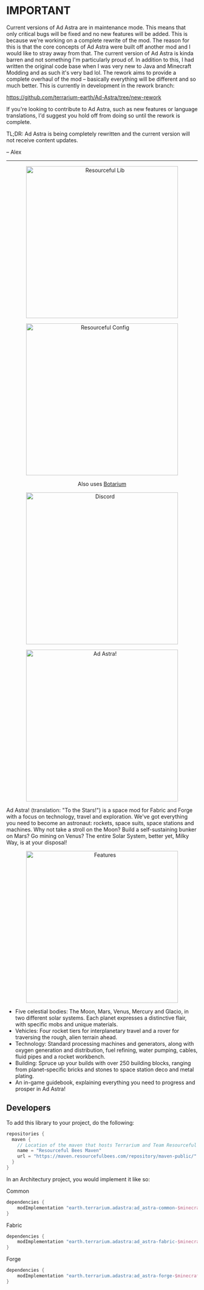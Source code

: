 # IMPORTANT

Current versions of Ad Astra are in maintenance mode. This means that only
critical bugs will be fixed and no new features will be added. This is because
we're working on a complete rewrite of the mod. The reason for this is that 
the core concepts of Ad Astra were built off another mod and I would like to
stray away from that. The current version of Ad Astra is kinda barren and
not something I'm particularly proud of. In addition to this, I had written 
the original code base when I was very new to Java and Minecraft Modding and 
as such it's very bad lol. The rework aims to provide a complete overhaul of
the mod – basically everything will be different and so much better. This is
currently in development in the rework branch:

https://github.com/terrarium-earth/Ad-Astra/tree/new-rework

If you're looking to contribute to Ad Astra, such as new features or language
translations, I'd suggest you hold off from doing so until the rework is
complete.

TL;DR: Ad Astra is being completely rewritten and the current version will not receive content updates.

– Alex

---

<a href="https://modrinth.com/mod/resourceful-lib">
    <p align="center">
        <img src="https://media.discordapp.net/attachments/1023678603289972797/1042445198183120946/BH_NU_BADGE.png" alt="Resourceful Lib" width="400"/> 
    </p>
</a>

<a href="https://modrinth.com/mod/resourceful-config">
    <p align="center">
        <img src="https://i.imgur.com/2oA0JFA.png" alt="Resourceful Config" width="400"/> 
    </p>
</a>

<div align="center">

Also uses [Botarium](https://modrinth.com/mod/botarium)
</div>

<a href="https://discord.terrarium.earth/">
    <p align="center">
        <img src="https://cdn.discordapp.com/attachments/1005798262273495041/1018731591314448495/discord.png" alt="Discord" width="400"/> 
    </p>
</a>

<a>
    <p align="center">
        <img src="https://cdn.discordapp.com/attachments/1005798262273495041/1018343461642055690/Ad_Astra.png" alt="Ad Astra!" width="400"/> 
    </p>
</a>

Ad Astra! (translation: "To the Stars!") is a space mod for Fabric and Forge with a focus on technology, travel and
exploration. We've got
everything you need to become an astronaut: rockets, space suits, space stations and machines. Why not take a stroll on
the Moon? Build a self-sustaining bunker on Mars? Go mining on Venus? The entire Solar System, better yet, Milky Way, is
at your disposal!

<a>
    <p align="center">
        <img src="https://cdn.discordapp.com/attachments/1005798262273495041/1018343462006964234/Features.png" alt="Features" width="400"/> 
    </p>
</a>

- Five celestial bodies: The Moon, Mars, Venus, Mercury and Glacio, in two different solar systems. Each planet
  expresses a distinctive flair, with specific mobs and unique materials.
- Vehicles: Four rocket tiers for interplanetary travel and a rover for traversing the rough, alien terrain ahead.
- Technology: Standard processing machines and generators, along with oxygen generation and distribution, fuel refining,
  water pumping, cables, fluid pipes and a rocket workbench.
- Building: Spruce up your builds with over 250 building blocks, ranging from planet-specific bricks and stones to space
  station deco and metal plating.
- An in-game guidebook, explaining everything you need to progress and prosper in Ad Astra!

## Developers

To add this library to your project, do the following:

```groovy
repositories {
  maven {
    // Location of the maven that hosts Terrarium and Team Resourceful's files.
    name = "Resourceful Bees Maven"
    url = "https://maven.resourcefulbees.com/repository/maven-public/"
  }
}
```

In an Architectury project, you would implement it like so:

Common

```groovy
dependencies {
    modImplementation "earth.terrarium.adastra:ad_astra-common-$minecraft_version:$ad_astra_version"
}
```

Fabric

```groovy
dependencies {
    modImplementation "earth.terrarium.adastra:ad_astra-fabric-$minecraft_version:$ad_astra_version"
}
```

Forge

```groovy
dependencies {
    modImplementation "earth.terrarium.adastra:ad_astra-forge-$minecraft_version:$ad_astra_version"
}
```
